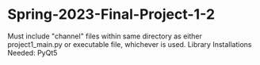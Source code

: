# Spring-2023-Final-Project-1-2
Must include "channel" files within same directory as either project1_main.py or executable file, whichever is used.
Library Installations Needed: PyQt5

